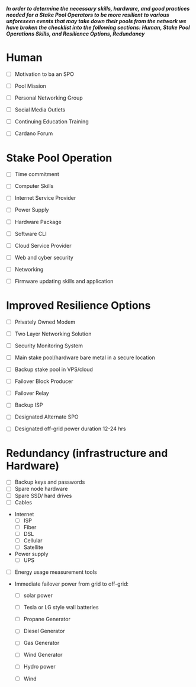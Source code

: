***In order to determine the necessary skills, hardware, and good practices needed for a Stake Pool Operators to be more resilient to various unforeseen events that may take down their pools from the network we have broken the checklist into the following sections: Human, Stake Pool Operations Skills, and Resilience Options, Redundancy***



# Human

- [ ] Motivation to ba an SPO
- [ ] Pool Mission
- [ ] Personal Networking Group
- [ ] Social Media Outlets
- [ ] Continuing Education Training
- [ ] Cardano Forum



# Stake Pool Operation
- [ ] Time commitment
- [ ] Computer Skills
- [ ] Internet Service Provider
- [ ] Power Supply
- [ ] Hardware Package
- [ ] Software CLI
- [ ] Cloud Service Provider
- [ ] Web and cyber security
- [ ] Networking
- [ ] Firmware updating skills and application



# Improved Resilience Options
- [ ] Privately Owned Modem
- [ ] Two Layer Networking Solution
- [ ] Security Monitoring System 
- [ ] Main stake pool/hardware bare metal in a secure location
- [ ] Backup stake pool in VPS/cloud
- [ ] Failover Block Producer
- [ ] Failover Relay
- [ ] Backup ISP
- [ ] Designated Alternate SPO 
- [ ] Designated off-grid power duration 12-24 hrs 


# Redundancy (infrastructure and Hardware)
- [ ] Backup keys and passwords
- [ ] Spare node hardware
- [ ] Spare SSD/ hard drives
- [ ] Cables
- Internet
	- [ ] ISP
	- [ ] Fiber
	- [ ] DSL
	- [ ] Cellular
	- [ ] Satellite
- Power supply
	- [ ] UPS 
- [ ] Energy usage measurement tools
- Immediate failover power from grid to off-grid:
	- [ ] solar power
	- [ ] Tesla or LG style wall batteries
	- [ ] Propane Generator
	- [ ] Diesel Generator
	- [ ] Gas Generator
	- [ ] Wind Generator
	- [ ] Hydro power
	- [ ] Wind

